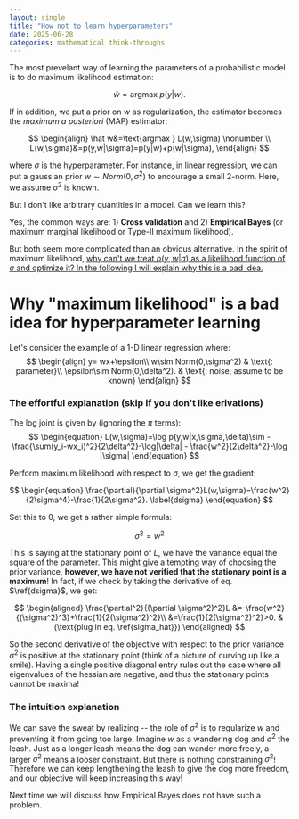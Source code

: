 ```yaml
---
layout: single
title: "How not to learn hyperparameters"
date: 2025-06-28
categories: mathematical think-throughs
---
```


The most prevelant way of learning the parameters of a probabilistic model is to do maximum likelihood estimation:

$$
\begin{equation}
\hat w=\text{argmax }p(y|w).
\end{equation}
$$

If in addition, we put a prior on $w$ as regularization, the estimator becomes the *maximum a posteriori* (MAP) estimator:

$$
\begin{align}
\hat w&=\text{argmax } L(w,\sigma) \nonumber \\
L(w,\sigma)&=p(y,w|\sigma)=p(y|w)+p(w|\sigma),
\end{align}
$$

where $\sigma$ is the hyperparameter. For instance, in linear regression, we can put a gaussian prior $w\sim Norm(0,\sigma^2)$ to encourage a small 2-norm. Here, we assume $\sigma^2$ is known. 

But I don't like arbitrary quantities in a model. Can we learn this?

Yes, the common ways are: 1) **Cross validation** and 2) **Empirical Bayes** (or maximum marginal likelihood or Type-II maximum likelihood). 

But both seem more complicated than an obvious alternative. In the spirit of maximum likelihood, <u>why can't we treat $p(y,w|\sigma)$ as a likelihood function of $\sigma$ and optimize it? In the following I will explain why this is a bad idea.</u>



# Why "maximum likelihood" is a bad idea for hyperparameter learning  

Let's consider the example of a 1-D linear regression where:
$$
\begin{align}
y= wx+\epsilon\\
w\sim Norm(0,\sigma^2) & \text{: parameter}\\
\epsilon\sim Norm(0,\delta^2). & \text{: noise, assume to be known}
\end{align}
$$

### The effortful explanation (skip if you don't like erivations)

The log joint is given by (ignoring the $\pi$ terms):
$$
\begin{equation}
L(w,\sigma)=\log p(y,w|x,\sigma,\delta)\sim -\frac{\sum(y_i-wx_i)^2}{2\delta^2}-\log|\delta| - \frac{w^2}{2\delta^2}-\log |\sigma|
\end{equation}
$$

Perform maximum likelihood with respect to $\sigma$, we get the gradient:

$$
\begin{equation}
\frac{\partial}{\partial \sigma^2}L(w,\sigma)=\frac{w^2}{2\sigma^4}-\frac{1}{2\sigma^2}. \label{dsigma}
\end{equation}
$$

Set this to $0$, we get a rather simple formula: 

$$
\begin{equation}
\hat \sigma^2=w^2 \label{sigma_hat}
\end{equation}
$$

This is saying at the stationary point of $L$, we have the variance equal the square of the parameter. This might give a tempting way of choosing the prior variance, **however, we have not verified that the stationary point is a maximum**! In fact, if we check by taking the derivative of eq. $\ref{dsigma}$, we get:

$$
\begin{aligned}
\frac{\partial^2}{(\partial \sigma^2)^2}L &=-\frac{w^2}{(\sigma^2)^3}+\frac{1}{2(\sigma^2)^2}\\
&=\frac{1}{2(\sigma^2)^2}>0. &(\text{plug in eq. \ref{sigma_hat}})
\end{aligned}
$$

So the second derivative of the objective with respect to the prior variance $\sigma^2$ is positive at the stationary point (think of a picture of curving up like a smile). Having a single positive diagonal entry rules out the case where all eigenvalues of the hessian are negative, and thus the stationary points cannot be maxima!    

### The intuition explanation

We can save the sweat by realizing -- the role of $\sigma^2$ is to regularize $w$ and preventing it from going too large. Imagine $w$ as a wandering dog and $\sigma^2$ the leash. Just as a longer leash means the dog can wander more freely, a larger $\sigma^2$ means a looser constraint. But there is nothing constraining $\sigma^2$! Therefore we can keep lengthening the leash to give the dog more freedom, and our objective will keep increasing this way! 



Next time we will discuss how Empirical Bayes does not have such a problem. 

